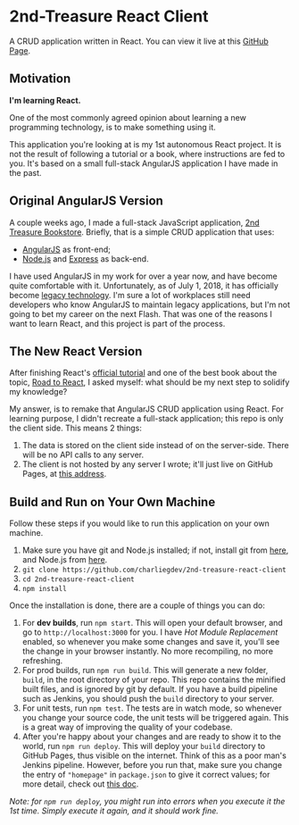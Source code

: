 # 2nd-Treasure React Client
A CRUD application written in React. You can view it live at this [GitHub Page](https://charliegdev.github.io/2nd-treasure-react-client/).
## Motivation
**I'm learning React.**

One of the most commonly agreed opinion about learning a new programming technology, is to make something using it.

This application you're looking at is my 1st autonomous React project. It is not the result of following a tutorial or a book, where instructions are fed to you. It's based on a small full-stack AngularJS application I have made in the past.

## Original AngularJS Version
A couple weeks ago, I made a full-stack JavaScript application, [2nd Treasure Bookstore](https://github.com/charliegdev/2nd-treasure-ng). Briefly, that is a simple CRUD application that uses:

* [AngularJS](https://angularjs.org/) as front-end;
* [Node.js](https://nodejs.org/en/) and [Express](https://expressjs.com/) as back-end.

I have used AngularJS in my work for over a year now, and have become quite comfortable with it. Unfortunately, as of July 1, 2018, it has officially become [legacy technology](https://docs.angularjs.org/misc/version-support-status). I'm sure a lot of workplaces still need developers who know AngularJS to maintain legacy applications, but I'm not going to bet my career on the next Flash. That was one of the reasons I want to learn React, and this project is part of the process.

## The New React Version
After finishing React's [official tutorial](https://reactjs.org/tutorial/tutorial.html) and one of the best book about the topic, [Road to React](https://www.robinwieruch.de/the-road-to-learn-react/), I asked myself: what should be my next step to solidify my knowledge?

My answer, is to remake that AngularJS CRUD application using React. For learning purpose, I didn't recreate a full-stack application; this repo is only the client side. This means 2 things:

1. The data is stored on the client side instead of on the server-side. There will be no API calls to any server.
1. The client is not hosted by any server I wrote; it'll just live on GitHub Pages, at [this address](https://charliegdev.github.io/2nd-treasure-react-client/).

## Build and Run on Your Own Machine
Follow these steps if you would like to run this application on your own machine.

1. Make sure you have git and Node.js installed; if not, install git from [here](https://git-scm.com/), and Node.js from [here](https://nodejs.org/en/).
1. `git clone https://github.com/charliegdev/2nd-treasure-react-client`
1. `cd 2nd-treasure-react-client`
1. `npm install`

Once the installation is done, there are a couple of things you can do:
1. For **dev builds**, run `npm start`. This will open your default browser, and go to `http://localhost:3000` for you. I have *Hot Module Replacement* enabled, so whenever you make some changes and save it, you'll see the change in your browser instantly. No more recompiling, no more refreshing.
1. For prod builds, run `npm run build`. This will generate a new folder, `build`, in the root directory of your repo. This repo contains the minified built files, and is ignored by git by default. If you have a build pipeline such as Jenkins, you should push the `build` directory to your server.
1. For unit tests, run `npm test`. The tests are in watch mode, so whenever you change your source code, the unit tests will be triggered again. This is a great way of improving the quality of your codebase.
1. After you're happy about your changes and are ready to show it to the world, run `npm run deploy`. This will deploy your `build` directory to GitHub Pages, thus visible on the internet. Think of this as a poor man's Jenkins pipeline. However, before you run that, make sure you change the entry of `"homepage"` in `package.json` to give it correct values; for more detail, check out [this doc](https://github.com/gitname/react-gh-pages).

*Note: for `npm run deploy`, you might run into errors when you execute it the 1st time. Simply execute it again, and it should work fine.*